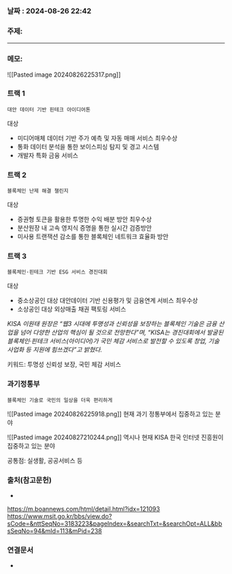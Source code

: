 
### 날짜 : 2024-08-26 22:42

### 주제: 

---
### 메모: 
![[Pasted image 20240826225317.png]]
### 트랙 1
	대안 데이터 기반 핀테크 아이디어톤

대상
- 미디어매체 데이터 기반 주가 예측 및 자동 매매 서비스
최우수상
- 통화 데이터 분석을 통한 보이스피싱 탐지 및 경고 시스템
- 개발자 특화 금융 서비스

### 트랙 2
	블록체인 난제 해결 챌린지
대상
- 증권형 토큰을 활용한 투명한 수익 배분 방안
최우수상
- 분산원장 내 고속 영지식 증명을 통한 실시간 검증방안
- 미사용 트랜잭션 감소를 통한 블록체인 네트워크 효율화 방안

### 트랙 3
	블록체인·핀테크 기반 ESG 서비스 경진대회
대상
- 중소상공인 대상 대안데이터 기반 신용평가 및 금융연계 서비스
최우수상
- 소상공인 대상 외상매출 채권 팩토링 서비스

*KISA 이원태 원장은 “웹3 시대에 투명성과 신뢰성을 보장하는 블록체인 기술은 금융 산업을 넘어 다양한 산업의 핵심이 될 것으로 전망한다”며, “KISA는 경진대회에서 발굴된 블록체인·핀테크 서비스(아이디어)가 국민 체감 서비스로 발전할 수 있도록 창업, 기술 사업화 등 지원에 힘쓰겠다”고 밝혔다.*

키워드: 투명성 신뢰성 보장, 국민 체감 서비스

### 과기정통부 
	블록체인 기술로 국민의 일상을 더욱 편리하게

![[Pasted image 20240826225918.png]]
현재 과기 정통부에서 집중하고 있는 분야

![[Pasted image 20240827210244.png]]
역시나 현재 KISA 한국 인터넷 진흥원이 집중하고 있는 분야

공통점: 실생활, 공공서비스 등

### 출처(참고문헌)
-
https://m.boannews.com/html/detail.html?idx=121093
https://www.msit.go.kr/bbs/view.do?sCode=&nttSeqNo=3183223&pageIndex=&searchTxt=&searchOpt=ALL&bbsSeqNo=94&mId=113&mPid=238
### 연결문서
-